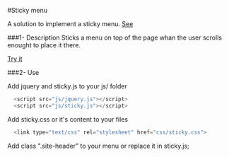 #Sticky menu

A solution to implement a sticky menu.
[See](http://codepen.io/senff/pen/ayGvD)


###1- Description
Sticks a menu on top of the page whan the user scrolls enought to place it there.

[Try it](http://sconvert.github.io/sticky)

###2- Use

Add jquery and sticky.js to your js/ folder
```javascript
  <script src="js/jquery.js"></script>
  <script src="js/sticky.js"></script>
```

Add sticky.css or it's content to your files
```javascript
  <link type="text/css" rel="stylesheet" href="css/sticky.css">
```

Add class ".site-header" to your menu or replace it in sticky.js;
